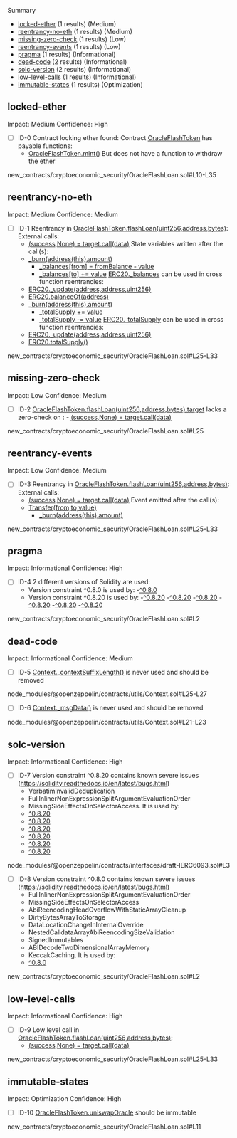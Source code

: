 Summary
 - [locked-ether](#locked-ether) (1 results) (Medium)
 - [reentrancy-no-eth](#reentrancy-no-eth) (1 results) (Medium)
 - [missing-zero-check](#missing-zero-check) (1 results) (Low)
 - [reentrancy-events](#reentrancy-events) (1 results) (Low)
 - [pragma](#pragma) (1 results) (Informational)
 - [dead-code](#dead-code) (2 results) (Informational)
 - [solc-version](#solc-version) (2 results) (Informational)
 - [low-level-calls](#low-level-calls) (1 results) (Informational)
 - [immutable-states](#immutable-states) (1 results) (Optimization)
## locked-ether
Impact: Medium
Confidence: High
 - [ ] ID-0
Contract locking ether found:
	Contract [OracleFlashToken](new_contracts/cryptoeconomic_security/OracleFlashLoan.sol#L10-L35) has payable functions:
	 - [OracleFlashToken.mint()](new_contracts/cryptoeconomic_security/OracleFlashLoan.sol#L17-L22)
	But does not have a function to withdraw the ether

new_contracts/cryptoeconomic_security/OracleFlashLoan.sol#L10-L35


## reentrancy-no-eth
Impact: Medium
Confidence: Medium
 - [ ] ID-1
Reentrancy in [OracleFlashToken.flashLoan(uint256,address,bytes)](new_contracts/cryptoeconomic_security/OracleFlashLoan.sol#L25-L33):
	External calls:
	- [(success,None) = target.call(data)](new_contracts/cryptoeconomic_security/OracleFlashLoan.sol#L28)
	State variables written after the call(s):
	- [_burn(address(this),amount)](new_contracts/cryptoeconomic_security/OracleFlashLoan.sol#L32)
		- [_balances[from] = fromBalance - value](node_modules/@openzeppelin/contracts/token/ERC20/ERC20.sol#L194)
		- [_balances[to] += value](node_modules/@openzeppelin/contracts/token/ERC20/ERC20.sol#L206)
	[ERC20._balances](node_modules/@openzeppelin/contracts/token/ERC20/ERC20.sol#L30) can be used in cross function reentrancies:
	- [ERC20._update(address,address,uint256)](node_modules/@openzeppelin/contracts/token/ERC20/ERC20.sol#L183-L211)
	- [ERC20.balanceOf(address)](node_modules/@openzeppelin/contracts/token/ERC20/ERC20.sol#L92-L94)
	- [_burn(address(this),amount)](new_contracts/cryptoeconomic_security/OracleFlashLoan.sol#L32)
		- [_totalSupply += value](node_modules/@openzeppelin/contracts/token/ERC20/ERC20.sol#L186)
		- [_totalSupply -= value](node_modules/@openzeppelin/contracts/token/ERC20/ERC20.sol#L201)
	[ERC20._totalSupply](node_modules/@openzeppelin/contracts/token/ERC20/ERC20.sol#L34) can be used in cross function reentrancies:
	- [ERC20._update(address,address,uint256)](node_modules/@openzeppelin/contracts/token/ERC20/ERC20.sol#L183-L211)
	- [ERC20.totalSupply()](node_modules/@openzeppelin/contracts/token/ERC20/ERC20.sol#L85-L87)

new_contracts/cryptoeconomic_security/OracleFlashLoan.sol#L25-L33


## missing-zero-check
Impact: Low
Confidence: Medium
 - [ ] ID-2
[OracleFlashToken.flashLoan(uint256,address,bytes).target](new_contracts/cryptoeconomic_security/OracleFlashLoan.sol#L25) lacks a zero-check on :
		- [(success,None) = target.call(data)](new_contracts/cryptoeconomic_security/OracleFlashLoan.sol#L28)

new_contracts/cryptoeconomic_security/OracleFlashLoan.sol#L25


## reentrancy-events
Impact: Low
Confidence: Medium
 - [ ] ID-3
Reentrancy in [OracleFlashToken.flashLoan(uint256,address,bytes)](new_contracts/cryptoeconomic_security/OracleFlashLoan.sol#L25-L33):
	External calls:
	- [(success,None) = target.call(data)](new_contracts/cryptoeconomic_security/OracleFlashLoan.sol#L28)
	Event emitted after the call(s):
	- [Transfer(from,to,value)](node_modules/@openzeppelin/contracts/token/ERC20/ERC20.sol#L210)
		- [_burn(address(this),amount)](new_contracts/cryptoeconomic_security/OracleFlashLoan.sol#L32)

new_contracts/cryptoeconomic_security/OracleFlashLoan.sol#L25-L33


## pragma
Impact: Informational
Confidence: High
 - [ ] ID-4
2 different versions of Solidity are used:
	- Version constraint ^0.8.0 is used by:
		-[^0.8.0](new_contracts/cryptoeconomic_security/OracleFlashLoan.sol#L2)
	- Version constraint ^0.8.20 is used by:
		-[^0.8.20](node_modules/@openzeppelin/contracts/interfaces/draft-IERC6093.sol#L3)
		-[^0.8.20](node_modules/@openzeppelin/contracts/token/ERC20/ERC20.sol#L4)
		-[^0.8.20](node_modules/@openzeppelin/contracts/token/ERC20/IERC20.sol#L4)
		-[^0.8.20](node_modules/@openzeppelin/contracts/token/ERC20/extensions/ERC20Burnable.sol#L4)
		-[^0.8.20](node_modules/@openzeppelin/contracts/token/ERC20/extensions/IERC20Metadata.sol#L4)
		-[^0.8.20](node_modules/@openzeppelin/contracts/utils/Context.sol#L4)

new_contracts/cryptoeconomic_security/OracleFlashLoan.sol#L2


## dead-code
Impact: Informational
Confidence: Medium
 - [ ] ID-5
[Context._contextSuffixLength()](node_modules/@openzeppelin/contracts/utils/Context.sol#L25-L27) is never used and should be removed

node_modules/@openzeppelin/contracts/utils/Context.sol#L25-L27


 - [ ] ID-6
[Context._msgData()](node_modules/@openzeppelin/contracts/utils/Context.sol#L21-L23) is never used and should be removed

node_modules/@openzeppelin/contracts/utils/Context.sol#L21-L23


## solc-version
Impact: Informational
Confidence: High
 - [ ] ID-7
Version constraint ^0.8.20 contains known severe issues (https://solidity.readthedocs.io/en/latest/bugs.html)
	- VerbatimInvalidDeduplication
	- FullInlinerNonExpressionSplitArgumentEvaluationOrder
	- MissingSideEffectsOnSelectorAccess.
It is used by:
	- [^0.8.20](node_modules/@openzeppelin/contracts/interfaces/draft-IERC6093.sol#L3)
	- [^0.8.20](node_modules/@openzeppelin/contracts/token/ERC20/ERC20.sol#L4)
	- [^0.8.20](node_modules/@openzeppelin/contracts/token/ERC20/IERC20.sol#L4)
	- [^0.8.20](node_modules/@openzeppelin/contracts/token/ERC20/extensions/ERC20Burnable.sol#L4)
	- [^0.8.20](node_modules/@openzeppelin/contracts/token/ERC20/extensions/IERC20Metadata.sol#L4)
	- [^0.8.20](node_modules/@openzeppelin/contracts/utils/Context.sol#L4)

node_modules/@openzeppelin/contracts/interfaces/draft-IERC6093.sol#L3


 - [ ] ID-8
Version constraint ^0.8.0 contains known severe issues (https://solidity.readthedocs.io/en/latest/bugs.html)
	- FullInlinerNonExpressionSplitArgumentEvaluationOrder
	- MissingSideEffectsOnSelectorAccess
	- AbiReencodingHeadOverflowWithStaticArrayCleanup
	- DirtyBytesArrayToStorage
	- DataLocationChangeInInternalOverride
	- NestedCalldataArrayAbiReencodingSizeValidation
	- SignedImmutables
	- ABIDecodeTwoDimensionalArrayMemory
	- KeccakCaching.
It is used by:
	- [^0.8.0](new_contracts/cryptoeconomic_security/OracleFlashLoan.sol#L2)

new_contracts/cryptoeconomic_security/OracleFlashLoan.sol#L2


## low-level-calls
Impact: Informational
Confidence: High
 - [ ] ID-9
Low level call in [OracleFlashToken.flashLoan(uint256,address,bytes)](new_contracts/cryptoeconomic_security/OracleFlashLoan.sol#L25-L33):
	- [(success,None) = target.call(data)](new_contracts/cryptoeconomic_security/OracleFlashLoan.sol#L28)

new_contracts/cryptoeconomic_security/OracleFlashLoan.sol#L25-L33


## immutable-states
Impact: Optimization
Confidence: High
 - [ ] ID-10
[OracleFlashToken.uniswapOracle](new_contracts/cryptoeconomic_security/OracleFlashLoan.sol#L11) should be immutable 

new_contracts/cryptoeconomic_security/OracleFlashLoan.sol#L11


